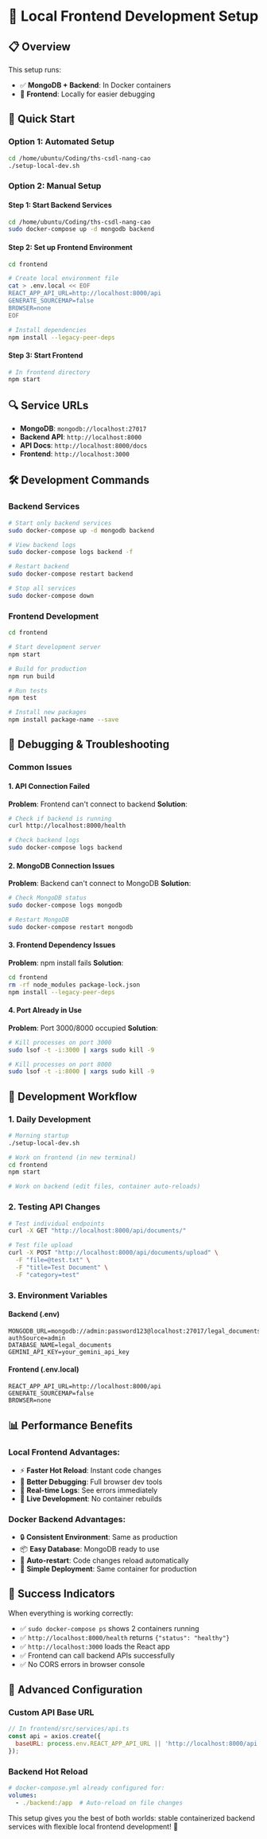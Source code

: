 # 🎯 Local Frontend Development Setup

## 📋 **Overview**
This setup runs:
- ✅ **MongoDB + Backend**: In Docker containers  
- 🎨 **Frontend**: Locally for easier debugging

## 🚀 **Quick Start**

### Option 1: Automated Setup
```bash
cd /home/ubuntu/Coding/ths-csdl-nang-cao
./setup-local-dev.sh
```

### Option 2: Manual Setup

#### Step 1: Start Backend Services
```bash
cd /home/ubuntu/Coding/ths-csdl-nang-cao
sudo docker-compose up -d mongodb backend
```

#### Step 2: Set up Frontend Environment
```bash
cd frontend

# Create local environment file
cat > .env.local << EOF
REACT_APP_API_URL=http://localhost:8000/api
GENERATE_SOURCEMAP=false
BROWSER=none
EOF

# Install dependencies
npm install --legacy-peer-deps
```

#### Step 3: Start Frontend
```bash
# In frontend directory
npm start
```

## 🔍 **Service URLs**
- **MongoDB**: `mongodb://localhost:27017`
- **Backend API**: `http://localhost:8000`
- **API Docs**: `http://localhost:8000/docs`
- **Frontend**: `http://localhost:3000`

## 🛠 **Development Commands**

### Backend Services
```bash
# Start only backend services
sudo docker-compose up -d mongodb backend

# View backend logs
sudo docker-compose logs backend -f

# Restart backend
sudo docker-compose restart backend

# Stop all services
sudo docker-compose down
```

### Frontend Development
```bash
cd frontend

# Start development server
npm start

# Build for production
npm run build

# Run tests
npm test

# Install new packages
npm install package-name --save
```

## 🐛 **Debugging & Troubleshooting**

### Common Issues

#### 1. API Connection Failed
**Problem**: Frontend can't connect to backend
**Solution**: 
```bash
# Check if backend is running
curl http://localhost:8000/health

# Check backend logs
sudo docker-compose logs backend
```

#### 2. MongoDB Connection Issues
**Problem**: Backend can't connect to MongoDB
**Solution**:
```bash
# Check MongoDB status
sudo docker-compose logs mongodb

# Restart MongoDB
sudo docker-compose restart mongodb
```

#### 3. Frontend Dependency Issues
**Problem**: npm install fails
**Solution**:
```bash
cd frontend
rm -rf node_modules package-lock.json
npm install --legacy-peer-deps
```

#### 4. Port Already in Use
**Problem**: Port 3000/8000 occupied
**Solution**:
```bash
# Kill processes on port 3000
sudo lsof -t -i:3000 | xargs sudo kill -9

# Kill processes on port 8000
sudo lsof -t -i:8000 | xargs sudo kill -9
```

## 🔄 **Development Workflow**

### 1. Daily Development
```bash
# Morning startup
./setup-local-dev.sh

# Work on frontend (in new terminal)
cd frontend
npm start

# Work on backend (edit files, container auto-reloads)
```

### 2. Testing API Changes
```bash
# Test individual endpoints
curl -X GET "http://localhost:8000/api/documents/"

# Test file upload
curl -X POST "http://localhost:8000/api/documents/upload" \
  -F "file=@test.txt" \
  -F "title=Test Document" \
  -F "category=test"
```

### 3. Environment Variables

#### Backend (.env)
```env
MONGODB_URL=mongodb://admin:password123@localhost:27017/legal_documents?authSource=admin
DATABASE_NAME=legal_documents
GEMINI_API_KEY=your_gemini_api_key
```

#### Frontend (.env.local)
```env
REACT_APP_API_URL=http://localhost:8000/api
GENERATE_SOURCEMAP=false
BROWSER=none
```

## 📊 **Performance Benefits**

### Local Frontend Advantages:
- ⚡ **Faster Hot Reload**: Instant code changes
- 🐛 **Better Debugging**: Full browser dev tools
- 📝 **Real-time Logs**: See errors immediately
- 🎨 **Live Development**: No container rebuilds

### Docker Backend Advantages:
- 🔒 **Consistent Environment**: Same as production
- 📦 **Easy Database**: MongoDB ready to use
- 🔄 **Auto-restart**: Code changes reload automatically
- 🚀 **Simple Deployment**: Same container for production

## 🎉 **Success Indicators**

When everything is working correctly:
- ✅ `sudo docker-compose ps` shows 2 containers running
- ✅ `http://localhost:8000/health` returns `{"status": "healthy"}`
- ✅ `http://localhost:3000` loads the React app
- ✅ Frontend can call backend APIs successfully
- ✅ No CORS errors in browser console

## 🔧 **Advanced Configuration**

### Custom API Base URL
```javascript
// In frontend/src/services/api.ts
const api = axios.create({
  baseURL: process.env.REACT_APP_API_URL || 'http://localhost:8000/api',
});
```

### Backend Hot Reload
```yaml
# docker-compose.yml already configured for:
volumes:
  - ./backend:/app  # Auto-reload on file changes
```

This setup gives you the best of both worlds: stable containerized backend services with flexible local frontend development! 🚀